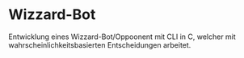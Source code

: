 # Wizzard-Bot

Entwicklung eines Wizzard-Bot/Oppoonent mit CLI in C, welcher mit wahrscheinlichkeitsbasierten Entscheidungen arbeitet.
